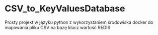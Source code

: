 # CSV_to_KeyValuesDatabase
Prosty projekt w języku python z wykorzystaniem środowiska docker do mapowania pliku CSV na bazę klucz wartość REDIS
